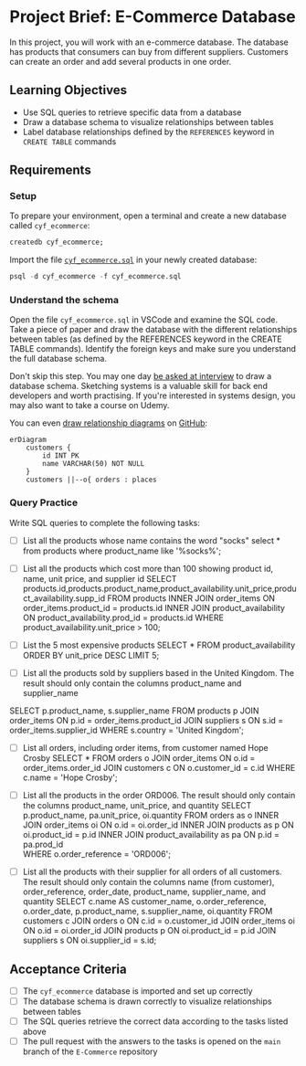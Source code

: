 # Project Brief: E-Commerce Database

In this project, you will work with an e-commerce database. The database has products that consumers can buy from different suppliers. Customers can create an order and add several products in one order.

## Learning Objectives

- Use SQL queries to retrieve specific data from a database
- Draw a database schema to visualize relationships between tables
- Label database relationships defined by the `REFERENCES` keyword in `CREATE TABLE` commands

## Requirements

### Setup

To prepare your environment, open a terminal and create a new database called `cyf_ecommerce`:

```sql
createdb cyf_ecommerce;
```

Import the file [`cyf_ecommerce.sql`](./cyf_ecommerce.sql) in your newly created database:

```sql
psql -d cyf_ecommerce -f cyf_ecommerce.sql
```

### Understand the schema

Open the file `cyf_ecommerce.sql` in VSCode and examine the SQL code. Take a piece of paper and draw the database with the different relationships between tables (as defined by the REFERENCES keyword in the CREATE TABLE commands). Identify the foreign keys and make sure you understand the full database schema.

Don't skip this step. You may one day [be asked at interview](https://monzo.com/blog/2022/03/23/demystifying-the-backend-engineering-interview-process) to draw a database schema. Sketching systems is a valuable skill for back end developers and worth practising. If you're interested in systems design, you may also want to take a course on Udemy.

You can even [draw relationship diagrams](https://mermaid.js.org/syntax/entityRelationshipDiagram.html) on [GitHub](https://docs.github.com/en/get-started/writing-on-github/working-with-advanced-formatting/creating-diagrams):

```mermaid
erDiagram
    customers {
        id INT PK
        name VARCHAR(50) NOT NULL
    }
    customers ||--o{ orders : places
```

### Query Practice

Write SQL queries to complete the following tasks:

- [ ] List all the products whose name contains the word "socks"
      select \*
      from products
      where product_name like '%socks%';

- [ ] List all the products which cost more than 100 showing product id, name, unit price, and supplier id
      SELECT products.id,products.product_name,product_availability.unit_price,product_availability.supp_id
      FROM products
      INNER JOIN order_items ON order_items.product_id = products.id
      INNER JOIN product_availability ON product_availability.prod_id = products.id
      WHERE product_availability.unit_price > 100;

- [ ] List the 5 most expensive products
      SELECT \* FROM product_availability
      ORDER BY unit_price DESC
      LIMIT 5;

- [ ] List all the products sold by suppliers based in the United Kingdom. The result should only contain the columns product_name and supplier_name

SELECT p.product_name, s.supplier_name
FROM products p
JOIN order_items ON p.id = order_items.product_id
JOIN suppliers s ON s.id = order_items.supplier_id
WHERE s.country = 'United Kingdom';

- [ ] List all orders, including order items, from customer named Hope Crosby
      SELECT \*
      FROM orders o
      JOIN order_items ON o.id = order_items.order_id
      JOIN customers c ON o.customer_id = c.id
      WHERE c.name = 'Hope Crosby';

- [ ] List all the products in the order ORD006. The result should only contain the columns product_name, unit_price, and quantity
      SELECT p.product_name, pa.unit_price, oi.quantity
      FROM orders as o
      INNER JOIN order_items oi ON o.id = oi.order_id
      INNER JOIN products as p ON oi.product_id = p.id
      INNER JOIN product_availability as pa ON p.id = pa.prod_id  
       WHERE o.order_reference = 'ORD006';

- [ ] List all the products with their supplier for all orders of all customers. The result should only contain the columns name (from customer), order_reference, order_date, product_name, supplier_name, and quantity
      SELECT c.name AS customer_name, o.order_reference, o.order_date, p.product_name, s.supplier_name, oi.quantity
      FROM customers c
      JOIN orders o ON c.id = o.customer_id
      JOIN order_items oi ON o.id = oi.order_id
      JOIN products p ON oi.product_id = p.id
      JOIN suppliers s ON oi.supplier_id = s.id;

## Acceptance Criteria

- [ ] The `cyf_ecommerce` database is imported and set up correctly
- [ ] The database schema is drawn correctly to visualize relationships between tables
- [ ] The SQL queries retrieve the correct data according to the tasks listed above
- [ ] The pull request with the answers to the tasks is opened on the `main` branch of the `E-Commerce` repository
